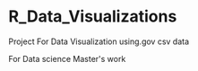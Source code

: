 # R_Data_Visualizations
Project For Data Visualization using.gov csv data 

For Data science Master's work
